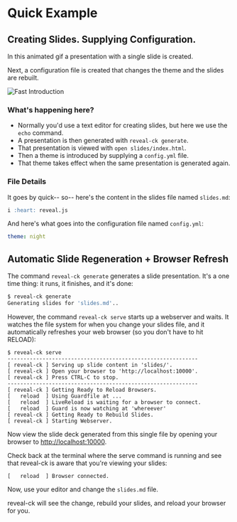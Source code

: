 # Quick Example

## Creating Slides. Supplying Configuration.

In this animated gif a presentation with a single slide is created.

Next, a configuration file is created that changes the theme and the
slides are rebuilt.

![Fast Introduction](https://jedcn.github.io/reveal-ck/images/reveal-ck-fast-intro.gif)

### What's happening here?

* Normally you'd use a text editor for creating slides, but here we
  use the `echo` command.
* A presentation is then generated with `reveal-ck generate`.
* That presentation is viewed with `open slides/index.html`.
* Then a theme is introduced by supplying a `config.yml` file.
* That theme takes effect when the same presentation is generated
  again.

### File Details

It goes by quick-- so-- here's the content in the slides file named
`slides.md`:

```markdown
i :heart: reveal.js
```

And here's what goes into the configuration file named `config.yml`:

```yml
theme: night
```

## Automatic Slide Regeneration + Browser Refresh

The command `reveal-ck generate` generates a slide presentation. It's
a one time thing: it runs, it finishes, and it's done:

```bash
$ reveal-ck generate
Generating slides for 'slides.md'..
```

However, the command `reveal-ck serve` starts up a webserver and
waits. It watches the file system for when you change your slides
file, and it automatically refreshes your web browser (so you don't
have to hit RELOAD):

```
$ reveal-ck serve
------------------------------------------------------------
[ reveal-ck ] Serving up slide content in 'slides/'.
[ reveal-ck ] Open your browser to 'http://localhost:10000'.
[ reveal-ck ] Press CTRL-C to stop.
------------------------------------------------------------
[ reveal-ck ] Getting Ready to Reload Browsers.
[   reload  ] Using Guardfile at ...
[   reload  ] LiveReload is waiting for a browser to connect.
[   reload  ] Guard is now watching at 'whereever'
[ reveal-ck ] Getting Ready to Rebuild Slides.
[ reveal-ck ] Starting Webserver.
```

Now view the slide deck generated from this single file by opening
your browser to [http://localhost:10000][localhost].

[localhost]: http://localhost:10000

Check back at the terminal where the serve command is running and see
that reveal-ck is aware that you're viewing your slides:

```
[   reload  ] Browser connected.
```

Now, use your editor and change the `slides.md` file.

reveal-ck will see the change, rebuild your slides, and reload your
browser for you.

